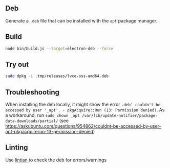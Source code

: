 ## Deb

Generate a `.deb` file that can be installed with the `apt` package manager.

## Build

```sh
node bin/build.js --target=electron-deb --force
```

## Try out

```sh
sudo dpkg -i .tmp/releases/lvce-oss-amd64.deb
```

## Troubleshooting

When installing the deb locally, it might show the error `.deb' couldn't be accessed by user '_apt'. - pkgAcquire::Run (13: Permission denied)`. As a workaround, run `sudo chown _apt /var/lib/update-notifier/package-data-downloads/partial/` (see https://askubuntu.com/questions/954862/couldnt-be-accessed-by-user-apt-pkgacquirerun-13-permission-denied)

## Linting

Use [lintian](http://manpages.ubuntu.com/manpages/trusty/man1/lintian.1.html) to check the deb for errors/warnings
